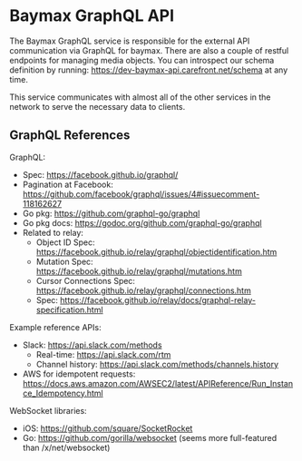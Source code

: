 Baymax GraphQL API
==================
The Baymax GraphQL service is responsible for the external API communication via GraphQL for baymax. There are also a couple of restful endpoints for managing media objects. You can introspect our schema definition by running: https://dev-baymax-api.carefront.net/schema at any time. 

This service communicates with almost all of the other services in the network to serve the necessary data to clients.

GraphQL References
------------------

GraphQL:

- Spec: https://facebook.github.io/graphql/
- Pagination at Facebook: https://github.com/facebook/graphql/issues/4#issuecomment-118162627
- Go pkg: https://github.com/graphql-go/graphql
- Go pkg docs: https://godoc.org/github.com/graphql-go/graphql
- Related to relay:
    - Object ID Spec: https://facebook.github.io/relay/graphql/objectidentification.htm
    - Mutation Spec: https://facebook.github.io/relay/graphql/mutations.htm
    - Cursor Connections Spec: https://facebook.github.io/relay/graphql/connections.htm
    - Spec: https://facebook.github.io/relay/docs/graphql-relay-specification.html

Example reference APIs:

- Slack: https://api.slack.com/methods
    - Real-time: https://api.slack.com/rtm
    - Channel history: https://api.slack.com/methods/channels.history
- AWS for idempotent requests: https://docs.aws.amazon.com/AWSEC2/latest/APIReference/Run_Instance_Idempotency.html

WebSocket libraries:

- iOS: https://github.com/square/SocketRocket
- Go: https://github.com/gorilla/websocket (seems more full-featured than /x/net/websocket)
